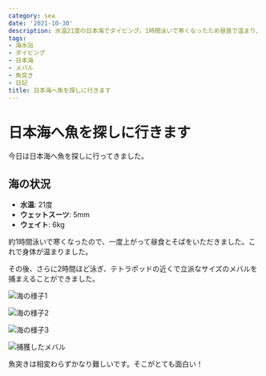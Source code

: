 ```yaml
---
category: sea
date: '2021-10-30'
description: 水温21度の日本海でダイビング。1時間泳いで寒くなったため昼食で温まり、その後メバルを捕獲しました。
tags:
- 海水浴
- ダイビング
- 日本海
- メバル
- 魚突き
- 日記
title: 日本海へ魚を探しに行きます
---
```


# 日本海へ魚を探しに行きます

今日は日本海へ魚を探しに行ってきました。

## 海の状況
- **水温**: 21度
- **ウェットスーツ**: 5mm
- **ウェイト**: 6kg

約1時間泳いで寒くなったので、一度上がって昼食とそばをいただきました。これで身体が温まりました。

その後、さらに2時間ほど泳ぎ、テトラポッドの近くで立派なサイズのメバルを捕まえることができました。

![海の様子1](../images/2021-10-30-diving-01.jpg)

![海の様子2](../images/2021-10-30-diving-02.jpg)

![海の様子3](../images/2021-10-30-diving-03.jpg)

![捕獲したメバル](../images/2021-10-30-diving-04.jpg)

魚突きは相変わらずかなり難しいです。そこがとても面白い！